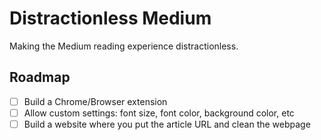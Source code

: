 # Distractionless Medium

Making the Medium reading experience distractionless.

## Roadmap

- [ ] Build a Chrome/Browser extension
- [ ] Allow custom settings: font size, font color, background color, etc
- [ ] Build a website where you put the article URL and clean the webpage
